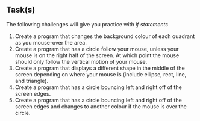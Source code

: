 Task(s)
-------

The following challenges will give you practice with _if statements_

1. Create a program that changes the background colour of each quadrant as you mouse-over the area.
2. Create a program that has a circle follow your mouse, unless your mouse is on the right half of the screen.  At which point the mouse should only follow the vertical motion of your mouse.
3. Create a program that displays a different shape in the middle of the screen depending on where your mouse is (include ellipse, rect, line, and triangle).
4. Create a program that has a circle bouncing left and right off of the screen edges.
5. Create a program that has a circle bouncing left and right off of the screen edges and changes to another colour if the mouse is over the circle.

